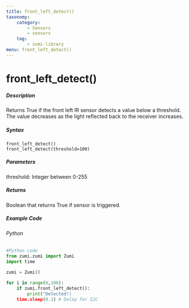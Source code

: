 ```yaml
---
title: front_left_detect()
taxonomy:
    category:
        - Sensors
        - sensors
    tag:
        - zumi-library
menu: front_left_detect()
---
```


# front_left_detect()

##### Description
Returns True if the front left IR sensor detects a value below a threshold. The value decreases as the light reflected back to the receiver increases.

##### Syntax
```front_left_detect()```<br />
```front_left_detect(threshold=100)```

##### Parameters
threshold: Integer between 0-255

##### Returns
Boolean that returns True if sensor is triggered. <br />

##### Example Code
###### Python
```python
#Python code
from zumi.zumi import Zumi
import time

zumi = Zumi()

for i in range(0,100):
    if zumi.front_left_detect():
        print("Detected!)
    time.sleep(0.1) # Delay for I2C

```